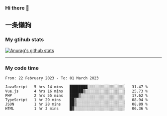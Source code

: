 ### Hi there 👋

## 一条懒狗
<!--
**kiss-me-quickly/kiss-me-quickly** is a ✨ _special_ ✨ repository because its `README.md` (this file) appears on your GitHub profile.

Here are some ideas to get you started:

- 🔭 I’m currently working on ...
- 🌱 I’m currently learning ...
- 👯 I’m looking to collaborate on ...
- 🤔 I’m looking for help with ...
- 💬 Ask me about ...
- 📫 How to reach me: ...
- 😄 Pronouns: ...
- ⚡ Fun fact: ...
-->


### My gtihub stats

[![Anurag's github stats](https://github-readme-stats.vercel.app/api?username=kiss-me-quickly)](https://github.com/anuraghazra/github-readme-stats)

***

### My code time

<!--START_SECTION:waka-->

```text
From: 22 February 2023 - To: 01 March 2023

JavaScript   5 hrs 14 mins   ████████░░░░░░░░░░░░░░░░░   31.47 %
Vue.js       4 hrs 16 mins   ██████▒░░░░░░░░░░░░░░░░░░   25.73 %
PHP          2 hrs 55 mins   ████▒░░░░░░░░░░░░░░░░░░░░   17.62 %
TypeScript   1 hr 29 mins    ██▒░░░░░░░░░░░░░░░░░░░░░░   08.94 %
JSON         1 hr 28 mins    ██▒░░░░░░░░░░░░░░░░░░░░░░   08.89 %
HTML         1 hr 3 mins     █▓░░░░░░░░░░░░░░░░░░░░░░░   06.36 %
```

<!--END_SECTION:waka-->
